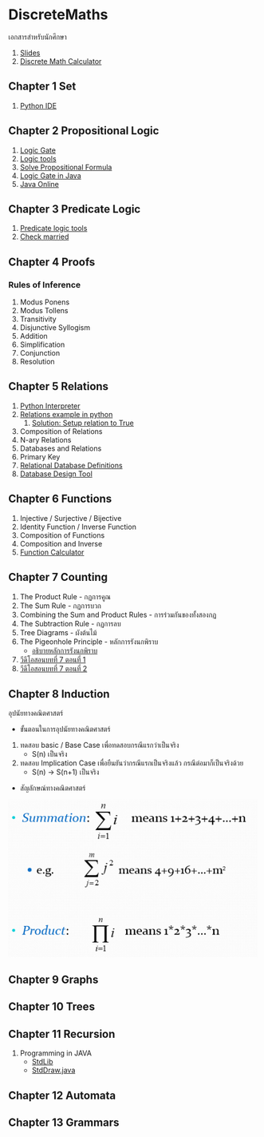 # DiscreteMaths
เอกสารสำหรับนักศึกษา
1. [Slides](http://fivedots.coe.psu.ac.th/Software.coe/DiscreteMaths/Slides/)
1. [Discrete Math Calculator](https://www.mathcelebrity.com/lesplan.php?key=discrete)
## Chapter 1 Set
1. [Python IDE](https://www.onlinegdb.com/online_python_compiler)
## Chapter 2 Propositional Logic
1. [Logic Gate](https://academo.org/demos/logic-gate-simulator/)
1. [Logic tools](https://www.wolframalpha.com/examples/mathematics/discrete-mathematics/)
1. [Solve Propositional Formula](http://logictools.org/)
1. [Logic Gate in Java](http://fivedots.coe.psu.ac.th/Software.coe/DiscreteMaths/Code/Gate%20Logic/GateLogic.java)
1. [Java Online](https://www.jdoodle.com/online-java-compiler/)
## Chapter 3 Predicate Logic
1. [Predicate logic tools](https://www.umsu.de/trees/)
1. [Check married](file/married.js)
## Chapter 4 Proofs
### Rules of Inference
1. Modus Ponens
1. Modus Tollens
1. Transitivity
1. Disjunctive Syllogism
1. Addition
1. Simplification
1. Conjunction
1. Resolution
## Chapter 5 Relations
1. [Python Interpreter](https://www.programiz.com/python-programming/online-compiler/)
1. [Relations example in python](https://w3.cs.jmu.edu/mayfiecs/cs228/python/relations.py)
    1. [Solution: Setup relation to True](file/Relation.py)
1. Composition of Relations
1. N-ary Relations
1. Databases and Relations
1. Primary Key
1. [Relational Database Definitions](http://sot.swu.ac.th/portals/156/sot/cp342/lesson01/cs4t3.htm)
1. [Database Design Tool](https://www.quickdatabasediagrams.com/)
## Chapter 6 Functions
1. Injective / Surjective / Bijective
1. Identity Function / Inverse Function
1. Composition of Functions
1. Composition and Inverse
1. [Function Calculator](https://www.symbolab.com/solver)
## Chapter 7 Counting
1. The Product Rule - กฏการคูณ 
1. The Sum Rule - กฏการบวก
1. Combining the Sum and Product Rules - การร่วมกันของทั้งสองกฏ
1. The Subtraction Rule - กฏการลบ
1. Tree Diagrams - ผังต้นไม้
1. The Pigeonhole Principle - หลักการรังนกพิราบ
    * [อธิบายหลักการรังนกพิราบ](https://www.youtube.com/watch?v=4Dz4vNUxnZM)
1. [วีดีโอสอนบทที่ 7 ตอนที่ 1](https://youtu.be/Dxnw7RHaioY)
1. [วีดีโอสอนบทที่ 7 ตอนที่ 2](https://youtu.be/duKaNDDKNrQ)
## Chapter 8 Induction
อุปนัยทางคณิตศาสตร์ 
* ขั้นตอนในการอุปนัยทางคณิตศาสตร์
1. ทดสอบ basic / Base Case เพื่อทดสอบกรณีแรกว่าเป็นจริง
    * S(n) เป็นจริง 
1. ทดสอบ Implication Case เพื่อยืนยันว่ากรณีแรกเป็นจริงแล้ว กรณีต่อมาก็เป็นจริงด้วย
    * S(n) -> S(n+1) เป็นจริง
* สัญลักษณ์ทางคณิตศาสตร์
<img src="file/sum&production%20Pic.png" width = "500" hight="350">



## Chapter 9 Graphs

## Chapter 10 Trees

## Chapter 11 Recursion
1. Programming in JAVA
    * [StdLib](https://introcs.cs.princeton.edu/java/stdlib/)
    * [StdDraw.java](https://introcs.cs.princeton.edu/java/stdlib/StdDraw.java.html)

## Chapter 12 Automata

## Chapter 13 Grammars
